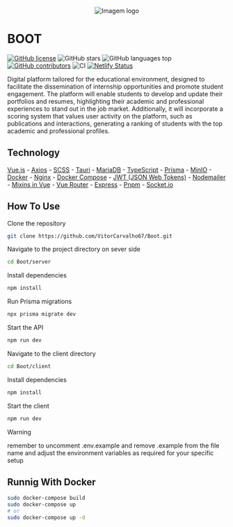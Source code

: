 <p align="center">
  <img src="https://github.com/user-attachments/assets/28aaf26c-e68c-439d-bdf3-756a406cfab6" alt="Imagem logo" />
</p>

# BOOT

[![GitHub license](https://img.shields.io/github/license/vitorcarvalho67/Boot)](vitorcarvalho67/Boot/blob/master/LICENSE)
![GitHub stars](https://img.shields.io/github/stars/vitorcarvalho67/Boot)
![GitHub languages top](https://img.shields.io/github/languages/top/vitorcarvalho67/Boot)
[![GitHub contributors](https://img.shields.io/github/contributors/VitorCarvalho67/Boot)](https://github.com/VitorCarvalho67/Boot/graphs/contributors)
![CI](https://github.com/vitorcarvalho67/Boot/workflows/CI/badge.svg)
[![Netlify Status](https://api.netlify.com/api/v1/badges/a2356bd7-e1c8-4caf-b0c7-61a5f81b421a/deploy-status)](https://app.netlify.com/sites/boot-website/deploys)

Digital platform tailored for the educational environment, designed to facilitate the dissemination of internship opportunities and promote student engagement. The platform will enable students to develop and update their portfolios and resumes, highlighting their academic and professional experiences to stand out in the job market. Additionally, it will incorporate a scoring system that values user activity on the platform, such as publications and interactions, generating a ranking of students with the top academic and professional profiles.

## Technology

[Vue.js](https://vuejs.org/) -
[Axios](https://axios-http.com/) -
[SCSS](https://sass-lang.com/) -
[Tauri](https://tauri.app/) -
[MariaDB](https://mariadb.org/) -
[TypeScript](https://www.typescriptlang.org/) -
[Prisma](https://www.prisma.io/) -
[MinIO](https://min.io/) -
[Docker](https://www.docker.com/) -
[Nginx](https://nginx.org/) -
[Docker Compose](https://docs.docker.com/compose/) -
[JWT (JSON Web Tokens)](https://jwt.io/) -
[Nodemailer](https://nodemailer.com/) -
[Mixins in Vue](https://vuejs.org/guide/reusability/mixins.html) -
[Vue Router](https://router.vuejs.org/) -
[Express](https://expressjs.com/) -
[Pnpm](https://pnpm.io/) -
[Socket.io](https://socket.io/)

## How To Use

Clone the repository

```bash
git clone https://github.com/VitorCarvalho67/Boot.git
```

Navigate to the project directory on sever side

```bash
cd Boot/server
```

Install dependencies

```bash
npm install
```

Run Prisma migrations

```bash
npx prisma migrate dev
```

Start the API

```bash
npm run dev
```

Navigate to the client directory

```bash
cd Boot/client
```

Install dependencies

```bash
npm install
```

Start the client

```bash
npm run dev
```

> [!WARNING]
> remember to uncomment .env.example and remove .example from the file name and adjust the environment variables as required for your specific setup

## Runnig With Docker

```bash
sudo docker-compose build
sudo docker-compose up
# or 
sudo docker-compose up -d
```
